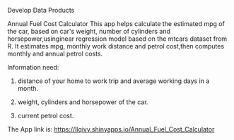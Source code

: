 Develop Data Products

Annual Fuel Cost Calculator
This app helps calculate the estimated mpg of the car, based on car's weight, number of cylinders and horsepower,usinginear regression model based on the mtcars dataset from R. It estimates mpg, monthly work distance and petrol cost,then computes monthly and annual petrol costs.

Information need:
1. distance of your home to work trip and average working days in a month.

2. weight, cylinders and horsepower of the car.

3. current petrol cost.

The App link is: 
https://llqivy.shinyapps.io/Annual_Fuel_Cost_Calculator
